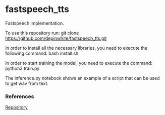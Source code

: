 # fastspeech_tts
Fastspeech implementation.

To use this repository run:
git clone https://github.com/depinwhite/fastspeech_tts.git

In order to install all the necessary libraries, you need to execute the following command:
bash install.sh

In order to start training the model, you need to execute the command:
python3 train.py

The inference.py notebook shows an example of a script that can be used to get wav from text.

### References
[Repository](https://github.com/markovka17/dla)  
